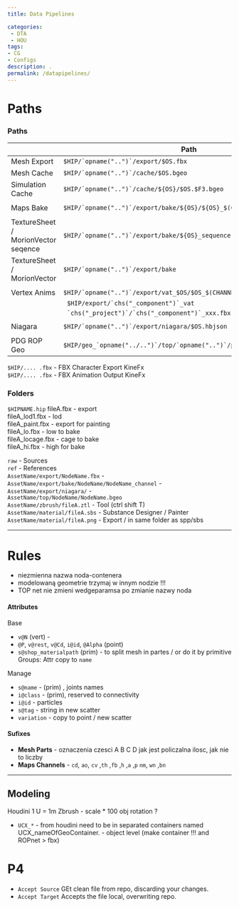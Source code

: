```yaml
---
title: Data Pipelines

categories:
 - DTA
 - HOU
tags:
- CG
- Configs
description: .
permalink: /datapipelines/
---
```






# Paths


### Paths

||Path
--|--|
 Mesh  Export| ```$HIP/`opname("..")`/export/$OS.fbx``` |  
 Mesh  Cache|```$HIP/`opname("..")`/cache/$OS.bgeo```  |     
 Simulation   Cache| ```$HIP/`opname("..")`/cache/${OS}/$OS.$F3.bgeo``` |  
||
 Maps Bake|```$HIP/`opname("..")`/export/bake/${OS}/${OS}_$(CHANNEL).tif``` |      
||
TextureSheet / MorionVector seqence | ```$HIP/`opname("..")`/export/bake/${OS}_sequence``` |      
TextureSheet / MorionVector |  ```$HIP/`opname("..")`/export/bake``` |  
||
Vertex Anims |```$HIP/`opname("..")`/export/vat_$OS/$OS_$(CHANNEL).exr``` |       
||``` $HIP/export/`chs("_component")`_vat```   |
||``` `chs("_project")`/`chs("_component")`_xxx.fbx```  |
||
Niagara|``` $HIP/`opname("..")`/export/niagara/$OS.hbjson ``` |
  ||
PDG ROP Geo|```$HIP/geo_`opname("../..")`/top/`opname("..")`/part`@top_name`.bgeo.sc```

```$HIP/.... .fbx``` -  FBX Character Export   KineFx  
```$HIP/.... .fbx``` - FBX Animation Output  KineFx  

### Folders

`$HIPNAME.hip`
fileA.fbx - export    
fileA_lod1.fbx - lod    
fileA_paint.fbx - export for painting    
fileA_lo.fbx - low to bake    
fileA_locage.fbx - cage to bake      
fileA_hi.fbx - high for bake     

`raw` - Sources     
`ref` - References      
`AssetName/export/NodeName.fbx` -       
`AssetName/export/bake/NodeName/NodeName_channel` -       
`AssetName/export/niagara/` -     
`AssetName/top/NodeName/NodeName.bgeo`  
`AssetName/zbrush/fileA.ztl` - Tool (ctrl shift T)  
`AssetName/material/fileA.sbs` - Substance     Designer / Painter          
`AssetName/material/fileA.png` - Export    / in same folder as  spp/sbs   


---

# Rules

- niezmienna nazwa noda-contenera
- modelowaną geometrie trzymaj w innym nodzie !!!  
- TOP net nie zmieni wedgeparamsa po zmianie nazwy noda

#### Attributes

Base
- `v@N` (vert) -  
- `@P`, `v@rest`, `v@Cd`, `i@id`, `@Alpha` (point)  
- `s@shop_materialpath` (prim) - to split mesh in partes / or do it by primitive Groups: Attr copy to `name`  

Manage
- `s@name` -  (prim) , joints names
- `i@class` -  (prim), reserved to connectivity   
- `i@id` -  particles    
- `s@tag` - string in new scatter
- `variation` - copy to point / new scatter


#### Sufixes

- **Mesh Parts** - oznaczenia czesci A B C D jak jest policzalna ilosc, jak nie to liczby  
- **Maps Channels** - `cd`,  `ao`, `cv` ,`th` ,`fb` ,`h` ,`a` ,`p` `nm`, `wn` ,`bn`

---

## Modeling
Houdini 1 U = 1m Zbrush - scale * 100  obj rotation ?    

- `UCX_*` - from houdini need to be in separated containers  named UCX_nameOfGeoContainer. - object level  (make container !!! and ROPnet > fbx)  







# P4
- `Accept Source` GEt clean file from repo, discarding your changes.  
- `Accept Target` Accepts the file local, overwriting repo.  
